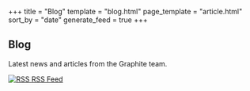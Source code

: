 +++
title = "Blog"
template = "blog.html"
page_template = "article.html"
sort_by = "date"
generate_feed = true
+++

<section id="intro">
<div class="block">

# Blog

<div class="left-right-split">

Latest news and articles from the Graphite team.

<p class="feed">
	<a href="/blog/rss.xml">
		<img class="icon" src="https://static.graphite.rs/icons/feed.svg" alt="RSS" />
		<span class="link arrow">RSS Feed</span>
	</a>
</p>

</div>

</div>
</section>

